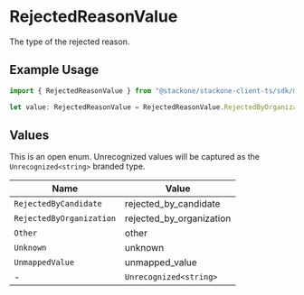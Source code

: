 # RejectedReasonValue

The type of the rejected reason.

## Example Usage

```typescript
import { RejectedReasonValue } from "@stackone/stackone-client-ts/sdk/models/shared";

let value: RejectedReasonValue = RejectedReasonValue.RejectedByOrganization;
```

## Values

This is an open enum. Unrecognized values will be captured as the `Unrecognized<string>` branded type.

| Name                     | Value                    |
| ------------------------ | ------------------------ |
| `RejectedByCandidate`    | rejected_by_candidate    |
| `RejectedByOrganization` | rejected_by_organization |
| `Other`                  | other                    |
| `Unknown`                | unknown                  |
| `UnmappedValue`          | unmapped_value           |
| -                        | `Unrecognized<string>`   |